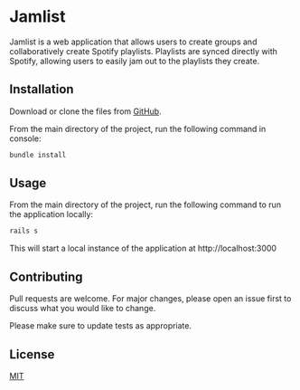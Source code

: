 # Jamlist

Jamlist is a web application that allows users to create groups and collaboratively create Spotify playlists. Playlists are synced directly with Spotify, allowing users to easily jam out to the playlists they create.

## Installation

Download or clone the files from [GitHub](https://github.com/jessegan/jamlist).

From the main directory of the project, run the following command in console:
```bash
bundle install
```

## Usage

From the main directory of the project, run the following command to run the application locally:
```bash
rails s
```

This will start a local instance of the application at http://localhost:3000

## Contributing
Pull requests are welcome. For major changes, please open an issue first to discuss what you would like to change.

Please make sure to update tests as appropriate.

## License
[MIT](https://choosealicense.com/licenses/mit/)
